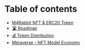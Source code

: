 # Table of contents

* [M4Rabbit NFT & ERC20 Token](README.md)
* [🛣 Roadmap](roadmap.md)
* [💰 Token Distribution](token-distribution.md)
* [Metaverse – NFT Model Economy](metaverse-nft-model-economy.md)

